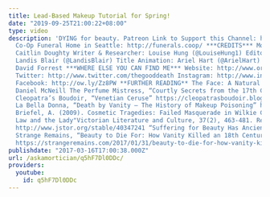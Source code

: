 ```yaml
---
title: Lead-Based Makeup Tutorial for Spring!
date: "2019-09-25T21:00:22+08:00"
type: video
description: 'DYING for beauty. Patreon Link to Support this Channel: http://www.patreon.com/thegooddeath
  Co-Op Funeral Home in Seattle: http://funerals.coop/ ***CREDITS*** Mortician & Host:
  Caitlin Doughty Writer & Researcher: Louise Hung (@LouiseHung1) Editor & Video Design:
  Landis Blair (@LandisBlair) Title Animation: Ariel Hart (@ArielHart) Title Music:
  David Forrest ***WHERE ELSE YOU CAN FIND ME*** Website: http://www.orderofthegooddeath.com
  Twitter: http://www.twitter.com/thegooddeath Instagram: http://www.instagram.com/thegooddeath
  Facebook: http://ow.ly/Zz8PW **FURTHER READING** The Face: A Natural History by
  Daniel McNeill The Perfume Mistress, “Courtly Secrets from the 17th Century” https://theperfumemistress.wordpress.com/2012/05/15/courtly-beauty-secrets-from-the-17th-century/
  Cleopatra’s Boudoir, “Venetian Ceruse” https://cleopatrasboudoir.blogspot.com/2013/09/venetian-ceruse.html
  La Bella Donna, “Death by Vanity – The History of Makeup Poisoning” https://fleurtyherald.wordpress.com/2014/11/24/death-by-vanity-the-history-of-makeup-poisioning/
  Briefel, A. (2009). Cosmetic Tragedies: Failed Masquerade in Wilkie Collins''s "The
  Law and the Lady"Victorian Literature and Culture, 37(2), 463-481. Retrieved from
  http://www.jstor.org/stable/40347241 “Suffering for Beauty Has Ancient Roots” http://www.nbcnews.com/id/22546056/ns/health/t/suffering-beauty-has-ancient-roots/#.WMJIghOqqko
  Strange Remains, “Beauty to Die For: How Vanity Killed an 18th Century Celebutante”
  https://strangeremains.com/2017/01/31/beauty-to-die-for-how-vanity-killed-an-18th-century-celebutante/'
publishdate: "2017-03-16T17:00:38.000Z"
url: /askamortician/q5hF7Dl0DDc/
providers:
  youtube:
    id: q5hF7Dl0DDc
---
```

